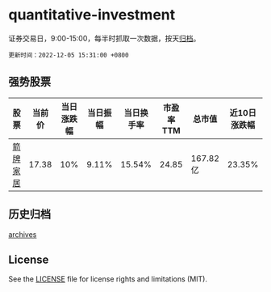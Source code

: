 # quantitative-investment

证券交易日，9:00-15:00，每半时抓取一次数据，按天[归档](archives)。

`更新时间：2022-12-05 15:31:00 +0800`

## 强势股票

|股票|当前价|当日涨跌幅|当日振幅|当日换手率|市盈率TTM|总市值|近10日涨跌幅|
|----|----|----|----|----|----|----|----|
|[箭牌家居](https://xueqiu.com/S/SZ001322)|17.38|10%|9.11%|15.54%|24.85|167.82亿|23.35%|

## 历史归档

[archives](archives)

## License

See the [LICENSE](LICENSE) file for license rights and limitations (MIT).